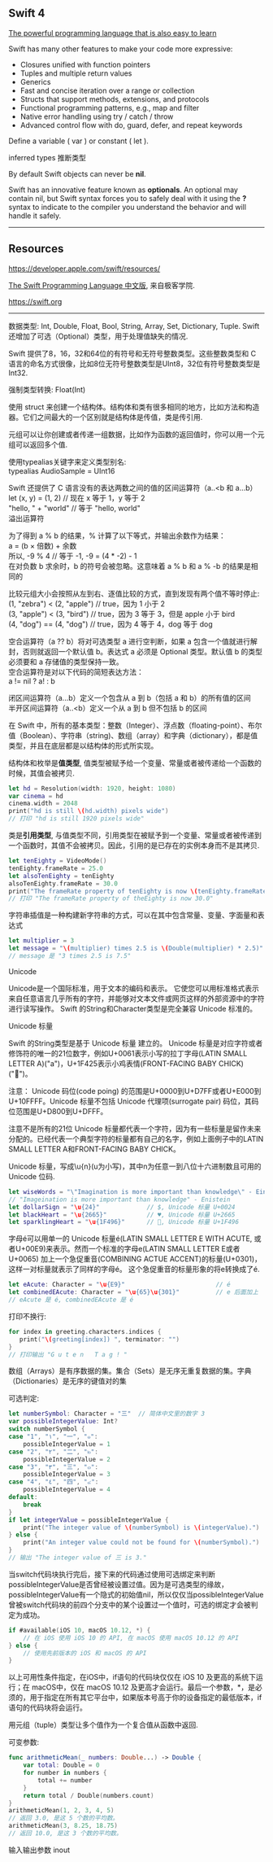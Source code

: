 ## Swift 4 
[The powerful programming language that is also easy to learn](https://developer.apple.com/swift/)  

Swift has many other features to make your code more expressive:
- Closures unified with function pointers
- Tuples and multiple return values
- Generics
- Fast and concise iteration over a range or collection
- Structs that support methods, extensions, and protocols
- Functional programming patterns, e.g., map and filter
- Native error handling using try / catch / throw 
- Advanced control flow with do, guard, defer, and repeat keywords

Define a variable ( var ) or constant ( let ).  

inferred types 推断类型

By default Swift objects can never be **nil**.  

Swift has an innovative feature known as **optionals**. An optional may contain nil, but Swift syntax forces you to safely deal with it using the **?** syntax to indicate to the compiler you understand the behavior and will handle it safely.  

---
## Resources
https://developer.apple.com/swift/resources/  

[The Swift Programming Language 中文版](http://wiki.jikexueyuan.com/project/swift/), 来自极客学院.   

https://swift.org

---
数据类型: Int, Double, Float, Bool, String, Array, Set, Dictionary, Tuple. Swift 还增加了可选（Optional）类型，用于处理值缺失的情况.   

Swift 提供了8，16，32和64位的有符号和无符号整数类型。这些整数类型和 C 语言的命名方式很像，比如8位无符号整数类型是UInt8，32位有符号整数类型是 Int32.  

强制类型转换: Float(Int)  

使用 struct 来创建一个结构体。结构体和类有很多相同的地方，比如方法和构造器。它们之间最大的一个区别就是结构体是传值，类是传引用.  

元组可以让你创建或者传递一组数据，比如作为函数的返回值时，你可以用一个元组可以返回多个值.  

使用typealias关键字来定义类型别名:   
typealias AudioSample = UInt16  

Swift 还提供了 C 语言没有的表达两数之间的值的区间运算符（a..<b 和 a...b）  
let (x, y) = (1, 2)  // 现在 x 等于 1，y 等于 2  
"hello, " + "world"  // 等于 "hello, world"  
溢出运算符   

为了得到 a % b 的结果，% 计算了以下等式，并输出余数作为结果：  
a = (b × 倍数) + 余数  
所以, -9 % 4   // 等于 -1, -9 = (4 * -2) - 1  
在对负数 b 求余时，b 的符号会被忽略。这意味着 a % b 和 a % -b 的结果是相同的  

比较元组大小会按照从左到右、逐值比较的方式，直到发现有两个值不等时停止:  
(1, "zebra") < (2, "apple")   // true，因为 1 小于 2  
(3, "apple") < (3, "bird")    // true，因为 3 等于 3，但是 apple 小于 bird  
(4, "dog") == (4, "dog")      // true，因为 4 等于 4，dog 等于 dog  

空合运算符（a ?? b）将对可选类型 a 进行空判断，如果 a 包含一个值就进行解封，否则就返回一个默认值 b。表达式 a 必须是 Optional 类型。默认值 b 的类型必须要和 a 存储值的类型保持一致。  
空合运算符是对以下代码的简短表达方法：  
a != nil ? a! : b

闭区间运算符（a...b）定义一个包含从 a 到 b（包括 a 和 b）的所有值的区间   
半开区间运算符（a..<b）定义一个从 a 到 b 但不包括 b 的区间  

在 Swift 中，所有的基本类型：整数（Integer）、浮点数（floating-point）、布尔值（Boolean）、字符串（string)、数组（array）和字典（dictionary），都是值类型，并且在底层都是以结构体的形式所实现。  

结构体和枚举是**值类型**, 值类型被赋予给一个变量、常量或者被传递给一个函数的时候，其值会被拷贝.  

```Swift
let hd = Resolution(width: 1920, height: 1080)
var cinema = hd
cinema.width = 2048  
print("hd is still \(hd.width) pixels wide")
// 打印 "hd is still 1920 pixels wide"
```

类是**引用类型**, 与值类型不同，引用类型在被赋予到一个变量、常量或者被传递到一个函数时，其值不会被拷贝。因此，引用的是已存在的实例本身而不是其拷贝.  

```Swift  
let tenEighty = VideoMode()
tenEighty.frameRate = 25.0  
let alsoTenEighty = tenEighty
alsoTenEighty.frameRate = 30.0  
print("The frameRate property of tenEighty is now \(tenEighty.frameRate)")
// 打印 "The frameRate property of theEighty is now 30.0"
```

字符串插值是一种构建新字符串的方式，可以在其中包含常量、变量、字面量和表达式  

```Swift
let multiplier = 3
let message = "\(multiplier) times 2.5 is \(Double(multiplier) * 2.5)"
// message 是 "3 times 2.5 is 7.5"
```

Unicode  

Unicode是一个国际标准，用于文本的编码和表示。 它使您可以用标准格式表示来自任意语言几乎所有的字符，并能够对文本文件或网页这样的外部资源中的字符进行读写操作。 Swift 的String和Character类型是完全兼容 Unicode 标准的。

Unicode 标量

Swift 的String类型是基于 Unicode 标量 建立的。 Unicode 标量是对应字符或者修饰符的唯一的21位数字，例如U+0061表示小写的拉丁字母(LATIN SMALL LETTER A)("a")，U+1F425表示小鸡表情(FRONT-FACING BABY CHICK) ("🐥")。

注意： Unicode 码位(code poing) 的范围是U+0000到U+D7FF或者U+E000到U+10FFFF。Unicode 标量不包括 Unicode 代理项(surrogate pair) 码位，其码位范围是U+D800到U+DFFF。  

注意不是所有的21位 Unicode 标量都代表一个字符，因为有一些标量是留作未来分配的。已经代表一个典型字符的标量都有自己的名字，例如上面例子中的LATIN SMALL LETTER A和FRONT-FACING BABY CHICK。  

Unicode 标量，写成\u{n}(u为小写)，其中n为任意一到八位十六进制数且可用的 Unicode 位码.  

```Swift
let wiseWords = "\"Imagination is more important than knowledge\" - Einstein"
// "Imageination is more important than knowledge" - Enistein
let dollarSign = "\u{24}"             // $, Unicode 标量 U+0024
let blackHeart = "\u{2665}"           // ♥, Unicode 标量 U+2665
let sparklingHeart = "\u{1F496}"      // 💖, Unicode 标量 U+1F496
```  

字母é可以用单一的 Unicode 标量é(LATIN SMALL LETTER E WITH ACUTE, 或者U+00E9)来表示。然而一个标准的字母e(LATIN SMALL LETTER E或者U+0065) 加上一个急促重音(COMBINING ACTUE ACCENT)的标量(U+0301)，这样一对标量就表示了同样的字母é。 这个急促重音的标量形象的将e转换成了é.   

```Swift
let eAcute: Character = "\u{E9}"                         // é
let combinedEAcute: Character = "\u{65}\u{301}"          // e 后面加上  ́
// eAcute 是 é, combinedEAcute 是 é
```   

打印不换行:  

```Swift
for index in greeting.characters.indices {
   print("\(greeting[index]) ", terminator: "")
}
// 打印输出 "G u t e n   T a g ! "
```  
数组（Arrays）是有序数据的集。集合（Sets）是无序无重复数据的集。字典（Dictionaries）是无序的键值对的集  

可选判定:  
```Swift
let numberSymbol: Character = "三"  // 简体中文里的数字 3
var possibleIntegerValue: Int?
switch numberSymbol {
case "1", "١", "一", "๑":
    possibleIntegerValue = 1
case "2", "٢", "二", "๒":
    possibleIntegerValue = 2
case "3", "٣", "三", "๓":
    possibleIntegerValue = 3
case "4", "٤", "四", "๔":
    possibleIntegerValue = 4
default:
    break
}
if let integerValue = possibleIntegerValue {
    print("The integer value of \(numberSymbol) is \(integerValue).")
} else {
    print("An integer value could not be found for \(numberSymbol).")
}
// 输出 "The integer value of 三 is 3."

```  
当switch代码块执行完后，接下来的代码通过使用可选绑定来判断possibleIntegerValue是否曾经被设置过值。因为是可选类型的缘故，possibleIntegerValue有一个隐式的初始值nil，所以仅仅当possibleIntegerValue曾被switch代码块的前四个分支中的某个设置过一个值时，可选的绑定才会被判定为成功。  

```Swift 
if #available(iOS 10, macOS 10.12, *) {
    // 在 iOS 使用 iOS 10 的 API, 在 macOS 使用 macOS 10.12 的 API
} else {
    // 使用先前版本的 iOS 和 macOS 的 API
}
```  

以上可用性条件指定，在iOS中，if语句的代码块仅仅在 iOS 10 及更高的系统下运行；在 macOS中，仅在 macOS 10.12 及更高才会运行。最后一个参数，*，是必须的，用于指定在所有其它平台中，如果版本号高于你的设备指定的最低版本，if语句的代码块将会运行。

用元组（tuple）类型让多个值作为一个复合值从函数中返回.  

可变参数: 
```Swift
func arithmeticMean(_ numbers: Double...) -> Double {
    var total: Double = 0
    for number in numbers {
        total += number
    }
    return total / Double(numbers.count)
}
arithmeticMean(1, 2, 3, 4, 5)
// 返回 3.0, 是这 5 个数的平均数。
arithmeticMean(3, 8.25, 18.75)
// 返回 10.0, 是这 3 个数的平均数。
```  

输入输出参数 inout